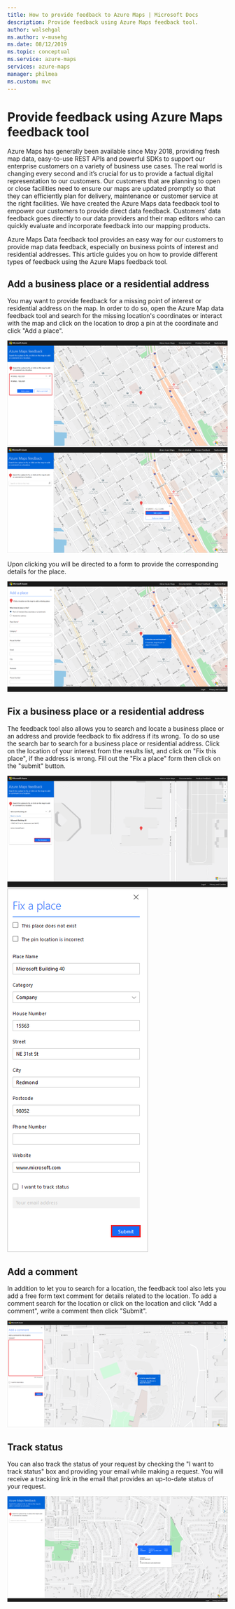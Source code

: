 ```yaml
---
title: How to provide feedback to Azure Maps | Microsoft Docs
description: Provide feedback using Azure Maps feedback tool.
author: walsehgal
ms.author: v-musehg
ms.date: 08/12/2019
ms.topic: conceptual
ms.service: azure-maps
services: azure-maps
manager: philmea
ms.custom: mvc
---
```


# Provide feedback using Azure Maps feedback tool

Azure Maps has generally been available since May 2018, providing fresh map data, easy-to-use REST APIs and powerful SDKs to support our enterprise customers on a variety of business use cases. The real world is changing every second and it’s crucial for us to provide a factual digital representation to our customers. Our customers that are planning to open or close facilities need to ensure our maps are updated promptly so that they can efficiently plan for delivery, maintenance or customer service at the right facilities. We have created the Azure Maps data feedback tool to empower our customers to provide direct data feedback. Customers’ data feedback goes directly to our data providers and their map editors who can quickly evaluate and incorporate feedback into our mapping products.  

Azure Maps Data feedback tool provides an easy way for our customers to provide map data feedback, especially on business points of interest and residential addresses. This article guides you on how to provide different types of feedback using the Azure Maps feedback tool.

## Add a business place or a residential address 

You may want to provide feedback for a missing point of interest or residential address on the map. In order to do so, open the Azure Map data feedback tool and search for the missing location's coordinates or interact with the map and click on the location to drop a pin at the coordinate and click "Add a place". 

  ![search missing location](./media/how-to-use-feedback-tool/search-poi.png)
  ![add pin](./media/how-to-use-feedback-tool/add-poi.png)

Upon clicking you will be directed to a form to provide the corresponding details for the place.

  ![add a place](./media/how-to-use-feedback-tool/add-a-place.png)

## Fix a business place or a residential address 

The feedback tool also allows you to search and locate a business place or an address and provide feedback to fix address if its wrong. To do so use the search bar to search for a business place or residential address. Click on the location of your interest from the results list, and click on "Fix this place", if the address is wrong. Fill out the "Fix a place" form then click on the "submit" button.

  ![search place to fix](./media/how-to-use-feedback-tool/fix-place.png)
  ![fix form](./media/how-to-use-feedback-tool/fix-form.png)


## Add a comment 

In addition to let you to search for a location, the feedback tool also lets you add a free form text comment for details related to the location. To add a comment search for the location or click on the location and click "Add a comment", write a comment then click "Submit". 

  ![add comment](./media/how-to-use-feedback-tool/add-comment.png)

## Track status 

You can also track the status of your request by checking the "I want to track status" box and providing your email while making a request. You will receive a tracking link in the email that provides an up-to-date status of your request. 

  ![feedback status](./media/how-to-use-feedback-tool/feedback-status.png)